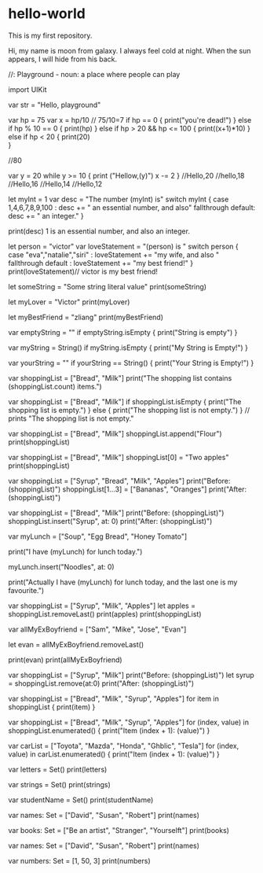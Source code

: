 # hello-world
This is my first repository.

Hi, my name is moon from galaxy. I always feel cold at night. 
When the sun appears, I will hide from his back.


//: Playground - noun: a place where people can play

import UIKit

var str = "Hello, playground"


var hp = 75
var x = hp/10 // 75/10=7
if hp == 0 {
    print("you're dead!")
} else if hp % 10 == 0 {
    print(hp)
} else if hp > 20 && hp <= 100 {
    print((x+1)*10)
} else if hp < 20 {
    print(20)    
}

//80


var y = 20
while y >= 10 {
    print ("Hellow,\(y)")
    x -= 2
}
//Hello,20
//hello,18
//Hello,16
//Hello,14
//Hello,12





let myInt = 1
var desc = "The number \(myInt) is"
switch myInt {
case 1,4,6,7,8,9,100 :
    desc += " an essential number, and also"
    fallthrough
default:
    desc += " an integer."
}

print(desc) 1 is an essential number, and also an integer.




let person = "victor"
var loveStatement = "\(person) is "
switch person {
case "eva","natalie","siri" :
    loveStatement += "my wife, and also "
    fallthrough
default :
    loveStatement += "my best friend!"
}
print(loveStatement)// victor is my best friend!



let someString = "Some string literal value"
print(someString)

let myLover = "Victor"
print(myLover)

let myBestFriend = "zliang"
print(myBestFriend)


var emptyString = ""
if emptyString.isEmpty {
   print("String is empty")
}

var myString = String()
if myString.isEmpty {
    print("My String is Empty!")
}

var yourString = ""
if yourString == String() {
    print("Your String is Empty!")
}



var shoppingList = ["Bread", "Milk"]
print("The shopping list contains \(shoppingList.count) items.")



var shoppingList = ["Bread", "Milk"]
if shoppingList.isEmpty {
   print("The shopping list is empty.")
} else {
   print("The shopping list is not empty.")
}
// prints "The shopping list is not empty."


var shoppingList = ["Bread", "Milk"]
shoppingList.append("Flour")
print(shoppingList)



var shoppingList = ["Bread", "Milk"]
shoppingList[0] = "Two apples"
print(shoppingList)



var shoppingList = ["Syrup", "Bread", "Milk", "Apples"]
print("Before: \(shoppingList)")
shoppingList[1...3] = ["Bananas", "Oranges"]
print("After: \(shoppingList)")



var shoppingList = ["Bread", "Milk"]
print("Before: \(shoppingList)")
shoppingList.insert("Syrup", at: 0)
print("After: \(shoppingList)")


var myLunch = ["Soup", "Egg Bread", "Honey Tomato"]

print("I have \(myLunch) for lunch today.")

myLunch.insert("Noodles", at: 0)

print("Actually I have \(myLunch) for lunch today, and the last one is my favourite.")


var shoppingList = ["Syrup", "Milk", "Apples"]
let apples = shoppingList.removeLast()
print(apples)
print(shoppingList)


var allMyExBoyfriend = ["Sam", "Mike", "Jose", "Evan"]

let evan = allMyExBoyfriend.removeLast()

print(evan)
print(allMyExBoyfriend)




var shoppingList = ["Syrup", "Milk"]
print("Before: \(shoppingList)")
let syrup = shoppingList.remove(at:0)
print("After: \(shoppingList)")



var shoppingList = ["Bread", "Milk", "Syrup", "Apples"]
for item in shoppingList {
    print(item)
}





var shoppingList = ["Bread", "Milk", "Syrup", "Apples"]
for (index, value) in shoppingList.enumerated() {
    print("Item \(index + 1): \(value)")
}



var carList = ["Toyota", "Mazda", "Honda", "Ghblic", "Tesla"]
for (index, value) in carList.enumerated() {
    print("Item \(index + 1): \(value)")
}




var letters = Set<Character>()
print(letters)


var strings = Set<String>()
print(strings)

var studentName = Set<Use>()
print(studentName)




var names: Set<String> = ["David", "Susan", "Robert"]
print(names)


var books: Set<String> = ["Be an artist", "Stranger", "Yourselft"]
print(books)
    
    
    
var names: Set = ["David", "Susan", "Robert"]
print(names)

var numbers: Set = [1, 50, 3]
print(numbers)


